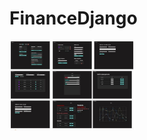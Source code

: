 # FinanceDjango
 
<p float="left">

 <img src="https://github.com/betuelmedrado/FinanceDjango/blob/main/Img_templates.jpg" width="200" />
 

</p>
